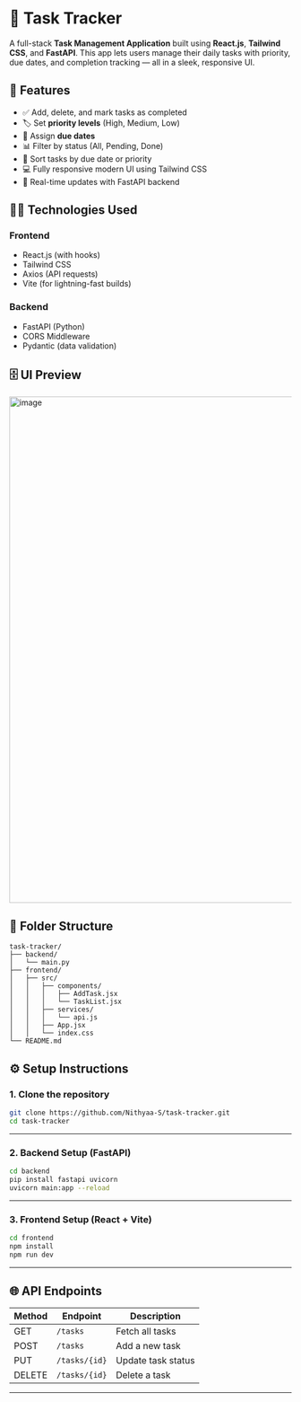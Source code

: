 # 📝 Task Tracker

A full-stack **Task Management Application** built using **React.js**, **Tailwind CSS**, and **FastAPI**. This app lets users manage their daily tasks with priority, due dates, and completion tracking — all in a sleek, responsive UI.

## 🚀 Features

* ✅ Add, delete, and mark tasks as completed
* 🏷️ Set **priority levels** (High, Medium, Low)
* 📅 Assign **due dates**
* 📊 Filter by status (All, Pending, Done)
* 🔀 Sort tasks by due date or priority
* 💻 Fully responsive modern UI using Tailwind CSS
* 🔄 Real-time updates with FastAPI backend

## 🧑‍💻 Technologies Used

### Frontend

* React.js (with hooks)
* Tailwind CSS
* Axios (API requests)
* Vite (for lightning-fast builds)

### Backend

* FastAPI (Python)
* CORS Middleware
* Pydantic (data validation)

## 🗄️ UI Preview


<img width="926" height="902" alt="image" src="https://github.com/user-attachments/assets/37a1778b-58f2-4965-8ff6-9f39c09fa0af" />

## 📂 Folder Structure

```
task-tracker/
├── backend/
│   └── main.py
├── frontend/
│   ├── src/
│   │   ├── components/
│   │   │   ├── AddTask.jsx
│   │   │   └── TaskList.jsx
│   │   ├── services/
│   │   │   └── api.js
│   │   ├── App.jsx
│   │   └── index.css
└── README.md
```

## ⚙️ Setup Instructions

### 1. Clone the repository

```bash
git clone https://github.com/Nithyaa-S/task-tracker.git
cd task-tracker
```

---

### 2. Backend Setup (FastAPI)

```bash
cd backend
pip install fastapi uvicorn
uvicorn main:app --reload
```

---

### 3. Frontend Setup (React + Vite)

```bash
cd frontend
npm install
npm run dev
```

---

## 🌐 API Endpoints

| Method | Endpoint      | Description        |
| ------ | ------------- | ------------------ |
| GET    | `/tasks`      | Fetch all tasks    |
| POST   | `/tasks`      | Add a new task     |
| PUT    | `/tasks/{id}` | Update task status |
| DELETE | `/tasks/{id}` | Delete a task      |

---

